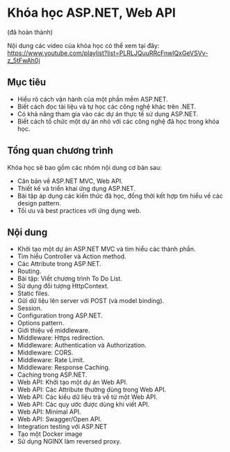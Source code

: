# Khóa học ASP.NET, Web API
(đã hoàn thành)

Nội dung các video của khóa học có thể xem tại đây: https://www.youtube.com/playlist?list=PLRLJQuuRRcFnwlQxGeVSVv-z_5tFwAh0j

## Mục tiêu
- Hiểu rõ cách vận hành của một phần mềm ASP.NET.
- Biết cách đọc tài liệu và tự học các công nghệ khác trên .NET.
- Có khả năng tham gia vào các dự án thực tế sử dụng ASP.NET.
- Biết cách tổ chức một dự án nhỏ với các công nghệ đã học trong khóa học.

## Tổng quan chương trình
Khóa học sẽ bao gồm các nhóm nội dung cơ bản sau:
- Căn bản về ASP.NET MVC, Web API.
- Thiết kế và triển khai ứng dụng ASP.NET.
- Bài tập áp dụng các kiến thức đã học, đồng thời kết hợp tìm hiểu về các design pattern.
- Tối ưu và best practices với ứng dụng web.

## Nội dung

- Khởi tạo một dự án ASP.NET MVC và tìm hiểu các thành phần.
- Tìm hiểu Controller và Action method.
- Các Attribute trong ASP.NET.
- Routing.
- Bài tập: Viết chương trình To Do List.
- Sử dụng đối tượng HttpContext.
- Static files.
- Gửi dữ liệu lên server với POST (và model binding).
- Session.
- Configuration trong ASP.NET.
- Options pattern.
- Giới thiệu về middleware.
- Middleware: Https redirection.
- Middleware: Authentication và Authorization.
- Middleware: CORS.
- Middleware: Rate Limit.
- Middleware: Response Caching.
- Caching trong ASP.NET.
- Web API: Khởi tạo một dự án Web API.
- Web API: Các Attribute thường dùng trong Web API.
- Web API: Các kiểu dữ liệu trả về từ một Web API.
- Web API: Các quy ước được dùng khi viết API.
- Web API: Minimal API.
- Web API: Swagger/Open API.
- Integration testing với ASP.NET
- Tạo một Docker image
- Sử dụng NGINX làm reversed proxy.
  
